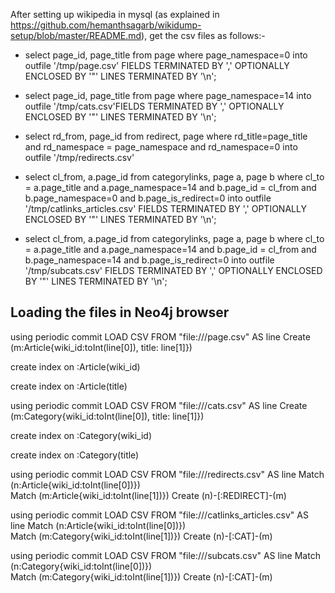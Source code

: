 
After setting up wikipedia in mysql (as explained in https://github.com/hemanthsagarb/wikidump-setup/blob/master/README.md), get the csv files as follows:-

- select page_id, page_title from page where page_namespace=0 into  outfile '/tmp/page.csv' FIELDS TERMINATED BY ',' OPTIONALLY ENCLOSED BY '"'   LINES TERMINATED BY '\n';

- select page_id, page_title from page where page_namespace=14 into outfile '/tmp/cats.csv'FIELDS TERMINATED BY ',' OPTIONALLY ENCLOSED BY '"' LINES TERMINATED BY '\n';

- select rd_from, page_id from redirect, page where  rd_title=page_title and rd_namespace = page_namespace and  rd_namespace=0 into outfile '/tmp/redirects.csv'

- select cl_from, a.page_id from categorylinks, page a, page b where cl_to = a.page_title and a.page_namespace=14 and b.page_id = cl_from and b.page_namespace=0 and b.page_is_redirect=0 into outfile '/tmp/catlinks_articles.csv' FIELDS TERMINATED BY ',' OPTIONALLY ENCLOSED BY '"' LINES TERMINATED BY '\n';

- select cl_from, a.page_id from categorylinks, page a, page b where cl_to = a.page_title and a.page_namespace=14 and b.page_id = cl_from and b.page_namespace=14 and b.page_is_redirect=0 into outfile '/tmp/subcats.csv' FIELDS TERMINATED BY ',' OPTIONALLY ENCLOSED BY '"' LINES TERMINATED BY '\n';

## Loading the files in Neo4j browser

using periodic commit
LOAD CSV FROM "file:///page.csv" AS line 
Create (m:Article{wiki_id:toInt(line[0]), title: line[1]})  

create index on :Article(wiki_id)

create index on :Article(title)

using periodic commit
LOAD CSV FROM "file:///cats.csv" AS line 
Create (m:Category{wiki_id:toInt(line[0]), title: line[1]})  

create index on :Category(wiki_id)

create index on :Category(title)

using periodic commit
LOAD CSV FROM "file:///redirects.csv" AS line 
Match (n:Article{wiki_id:toInt(line[0])})  
Match (m:Article{wiki_id:toInt(line[1])})
Create (n)-[:REDIRECT]-(m)

using periodic commit
LOAD CSV FROM "file:///catlinks_articles.csv" AS line 
Match (n:Article{wiki_id:toInt(line[0])})  
Match (m:Category{wiki_id:toInt(line[1])})
Create (n)-[:CAT]-(m)

using periodic commit
LOAD CSV FROM "file:///subcats.csv" AS line 
Match (n:Category{wiki_id:toInt(line[0])})  
Match (m:Category{wiki_id:toInt(line[1])})
Create (n)-[:CAT]-(m)
